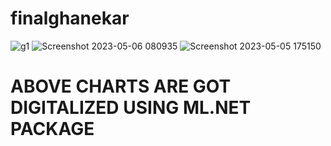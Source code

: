 # finalghanekar
![g1](https://github.com/mohyady/finalghanekar/assets/81794499/4bd778cd-02b0-4afb-a416-f01d24895983)
![Screenshot 2023-05-06 080935](https://github.com/mohyady/finalghanekar/assets/81794499/444cf55c-1a20-4ab9-af17-57a9428e8b56)
![Screenshot 2023-05-05 175150](https://github.com/mohyady/finalghanekar/assets/81794499/ffe92d99-2eed-4da1-89b2-cde3f1404058)


# ABOVE CHARTS ARE GOT DIGITALIZED USING ML.NET PACKAGE
